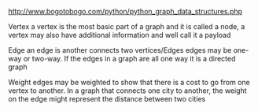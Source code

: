 http://www.bogotobogo.com/python/python_graph_data_structures.php

Vertex
a vertex is the most basic part of a graph and it is called a node, a vertex may also have additional information and well call it a payload

Edge
an edge is another connects two vertices/Edges edges may be one-way or two-way.  If the edges in a graph are all one way it is a directed graph

Weight 
edges may be weighted to show that there is a cost to go from one vertex to another.  In a graph that connects one city to another, the weight on the edge might represent the distance between two cities

